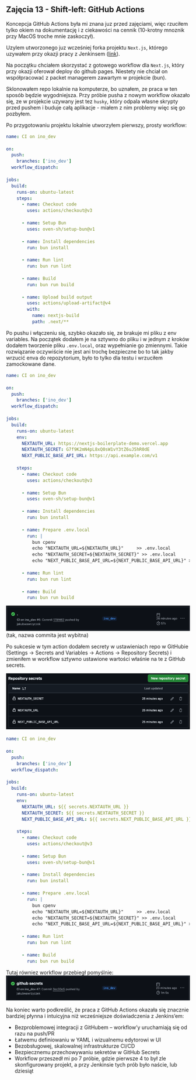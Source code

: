 ## Zajęcia 13 - Shift-left: GitHub Actions

Koncepcja GitHub Actions była mi znana juz przed zajęciami, więc rzuciłem tylko okiem na dokumentację i z ciekawości na cennik (10-krotny mnoznik przy MacOS troche mnie zaskoczył).

Uzylem utworzonego juz wcześniej forka projektu `Next.js`, którego uzywałem przy okazji pracy z Jenkinsem ([link](https://github.com/jakubwawrzyczek/Next.js-Boilerplate)).

Na początku chciałem skorzystać z gotowego workflow dla `Next.js`, który przy okazji oferował deploy do github pages. Niestety nie chciał on współpracować z packet managerem zawartym w projekcie (bun).

Sklonowałem repo lokalnie na komputerze, bo uznałem, ze praca w ten sposób będzie wygodniejsza. Przy próbie pusha z nowym workflow okazało się, ze w projekcie uzywany jest tez `husky`, który odpala własne skrypty przed pushem i buduje całą aplikacje - miałem z nim problemy więc się go pozbyłem.

Po przygotowaniu projektu lokalnie utworzyłem pierwszy, prosty workflow:

```yaml
name: CI on ino_dev

on:
  push:
    branches: ['ino_dev']
  workflow_dispatch:

jobs:
  build:
    runs-on: ubuntu-latest
    steps:
      - name: Checkout code
        uses: actions/checkout@v3

      - name: Setup Bun
        uses: oven-sh/setup-bun@v1

      - name: Install dependencies
        run: bun install

      - name: Run lint
        run: bun run lint

      - name: Build
        run: bun run build

      - name: Upload build output
        uses: actions/upload-artifact@v4
        with:
          name: nextjs-build
          path: .next/**
```

Po pushu i włączeniu się, szybko okazało się, ze brakuje mi pliku z env variables. Na początek dodałem je na sztywno do pliku i w jednym z kroków dodałem tworzenie pliku `.env.local`, oraz wypełnianie go zmiennymi. Takie rozwiązanie oczywiście nie jest ani trochę bezpieczne bo to tak jakby wrzucić enva do repozytorium, było to tylko dla testu i wrzuciłem zamockowane dane.

```yaml
name: CI on ino_dev

on:
  push:
    branches: ['ino_dev']
  workflow_dispatch:

jobs:
  build:
    runs-on: ubuntu-latest
    env:
      NEXTAUTH_URL: https://nextjs-boilerplate-demo.vercel.app
      NEXTAUTH_SECRET: G7f9K2mN4pL8xQ0sW1vY3tZ6uJ5hR0dE
      NEXT_PUBLIC_BASE_API_URL: https://api.example.com/v1

    steps:
      - name: Checkout code
        uses: actions/checkout@v3

      - name: Setup Bun
        uses: oven-sh/setup-bun@v1

      - name: Install dependencies
        run: bun install

      - name: Prepare .env.local
        run: |
          bun cpenv
          echo "NEXTAUTH_URL=${NEXTAUTH_URL}"     >> .env.local
          echo "NEXTAUTH_SECRET=${NEXTAUTH_SECRET}" >> .env.local
          echo "NEXT_PUBLIC_BASE_API_URL=${NEXT_PUBLIC_BASE_API_URL}" >> .env.local

      - name: Run lint
        run: bun run lint

      - name: Build
        run: bun run build
```

![alt text](./lab13/workflow-base.png)
(tak, nazwa commita jest wybitna)

Po sukcesie w tym action dodałem secrety w ustawieniach repo w GitHubie (Settings -> Secrets and Variables -> Actions -> Repository Secrets) i zmieniłem w workflow sztywno ustawione wartości właśnie na te z GitHub secrets.

![alt text](./lab13/settings-secrets.png)

```yaml
name: CI on ino_dev

on:
  push:
    branches: ['ino_dev']
  workflow_dispatch:

jobs:
  build:
    runs-on: ubuntu-latest
    env:
      NEXTAUTH_URL: ${{ secrets.NEXTAUTH_URL }}
      NEXTAUTH_SECRET: ${{ secrets.NEXTAUTH_SECRET }}
      NEXT_PUBLIC_BASE_API_URL: ${{ secrets.NEXT_PUBLIC_BASE_API_URL }}

    steps:
      - name: Checkout code
        uses: actions/checkout@v3

      - name: Setup Bun
        uses: oven-sh/setup-bun@v1

      - name: Install dependencies
        run: bun install

      - name: Prepare .env.local
        run: |
          bun cpenv
          echo "NEXTAUTH_URL=${NEXTAUTH_URL}"     >> .env.local
          echo "NEXTAUTH_SECRET=${NEXTAUTH_SECRET}" >> .env.local
          echo "NEXT_PUBLIC_BASE_API_URL=${NEXT_PUBLIC_BASE_API_URL}" >> .env.local

      - name: Run lint
        run: bun run lint

      - name: Build
        run: bun run build
```

Tutaj równiez workflow przebiegł pomyślnie:
![alt text](./lab13/workflow-secrets.png)

Na koniec warto podkreślić, że praca z GitHub Actions okazała się znacznie bardziej płynna i intuicyjna niż wcześniejsze doświadczenia z Jenkins’em:

- Bezproblemowej integracji z GitHubem – workflow’y uruchamiają się od razu na push/PR
- Łatwemu definiowaniu w YAML i wizualnemu edytorowi w UI
- Bezobsługowej, skalowalnej infrastrukturze CI/CD
- Bezpiecznemu przechowywaniu sekretów w GitHub Secrets
- Workflow przeszedł mi po 7 próbie, gdzie pierwsze 4 to był zle skonfigurowany projekt, a przy Jenkinsie tych prób było naście, lub dziesiąt
